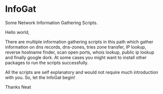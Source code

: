 # InfoGat
Some Network Information Gathering Scripts.

Hello world,

There are multiple information gathering scripts in this path which gather information on 
dns records, dns-zones, tries zone transfer, IP lookup, reverse hostname finder,
scan open ports, whois lookup, public ip lookup and finally google dork.
At some cases you might want to install other packages to run the scripts successfully.

All the scripts are self explanatory and would not require much introduction with you. So, let the InfoGat begin!

Thanks
Neat

